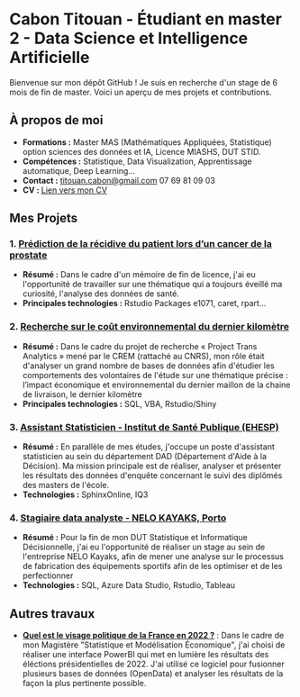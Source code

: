 # Cabon Titouan - Étudiant en master 2 - Data Science et Intelligence Artificielle

Bienvenue sur mon dépôt GitHub ! Je suis en recherche d'un stage de 6 mois de fin de master.
Voici un aperçu de mes projets et contributions.

## À propos de moi
- **Formations :** Master MAS (Mathématiques Appliquées, Statistique) option sciences des données et IA, Licence MIASHS, DUT STID.
- **Compétences :** Statistique, Data Visualization, Apprentissage automatique, Deep Learning...
- **Contact :** [titouan.cabon@gmail.com](mailto:titouan.cabon@gmail.com) 07 69 81 09 03
- **CV :** [Lien vers mon CV](https://acrobat.adobe.com/id/urn:aaid:sc:EU:001ff1e8-864e-40dc-8448-381fb0d45f25)

## Mes Projets

### 1. **[Prédiction de la récidive du patient lors d’un cancer de la prostate](en_savoir_plus)**
   - **Résumé :** Dans le cadre d'un mémoire de fin de licence, j'ai eu l'opportunité de travailler sur une thématique qui a toujours éveillé ma curiosité, l'analyse des données de santé.
   - **Principales technologies :** Rstudio Packages e1071, caret, rpart...

### 2. **[Recherche sur le coût environnemental du dernier kilomètre](lien_vers_projet_2)**
   - **Résumé :** Dans le cadre du projet de recherche « Project Trans Analytics » mené par le CREM (rattaché au CNRS), mon rôle était d'analyser un grand nombre de bases de données afin d'étudier les comportements des volontaires de l'étude sur une thématique précise : l’impact économique et environnemental du dernier maillon de la chaine de livraison, le dernier kilomètre
   - **Principales technologies :** SQL, VBA, Rstudio/Shiny

### 3. **[Assistant Statisticien - Institut de Santé Publique (EHESP)](lien_vers_projet_3)**
   - **Résumé :** En parallèle de mes études, j'occupe un poste d'assistant statisticien au sein du département DAD (Département d'Aide à la Décision). Ma mission principale est de réaliser, analyser et présenter les résultats des données d'enquête concernant le suivi des diplômés des masters de l'école.
   - **Technologies :** SphinxOnline, IQ3

### 4. **[Stagiaire data analyste - NELO KAYAKS, Porto ](lien_vers_projet_4)**
   - **Résumé :** Pour la fin de mon DUT Statistique et Informatique Décisionnelle, j'ai eu l'opportunité de réaliser un stage au sein de l'entreprise NELO Kayaks, afin de mener une analyse sur le processus de fabrication des équipements sportifs afin de les optimiser et de les perfectionner
   - **Technologies :** SQL, Azure Data Studio, Rstudio, Tableau

## Autres travaux 
- **[Quel est le visage politique de la France en 2022 ?](https://acrobat.adobe.com/id/urn:aaid:sc:EU:deddba9d-e1ac-4019-8575-fb8fd1a0f859)** : Dans le cadre de mon Magistère "Statistique et Modélisation Économique", j'ai choisi de réaliser une interface PowerBI qui met en lumière les résultats des éléctions présidentielles de 2022. J'ai utilisé ce logiciel pour fusionner plusieurs bases de données (OpenData) et analyser les résultats de la façon la plus pertinente possible.
